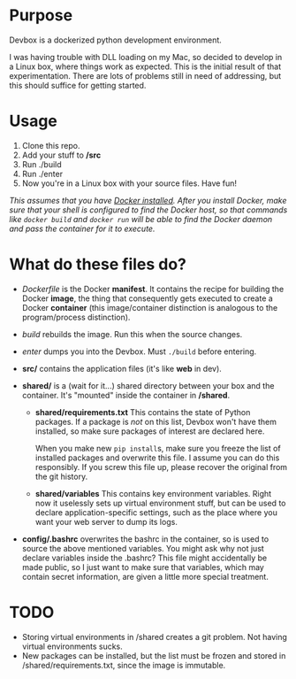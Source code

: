 # Purpose

Devbox is a dockerized python development environment.

I was having trouble with DLL loading on my Mac, so decided to develop
in a Linux box, where things work as expected. This is the initial result
of that experimentation. There are lots of problems still in need of
addressing, but this should suffice for getting started.

# Usage

1. Clone this repo.
2. Add your stuff to **/src**
3. Run ./build
4. Run ./enter
5. Now you're in a Linux box with your source files. Have fun!

*This assumes that you have [Docker installed](https://docs.docker.com/engine/installation/).
After you install Docker, make sure that your shell is configured to find the
Docker host, so that commands like `docker build` and `docker run` will be able
to find the Docker daemon and pass the container for it to execute.*

# What do these files do?

- *Dockerfile* is the Docker **manifest**. It contains the recipe for
  building the Docker **image**, the thing that consequently gets executed
  to create a Docker **container** (this image/container distinction is analogous
  to the program/process distinction).
- *build* rebuilds the image. Run this when the source changes.
- *enter* dumps you into the Devbox. Must `./build` before entering.
- **src/** contains the application files (it's like **web** in dev).
- **shared/** is a (wait for it...) shared directory between your box
  and the container. It's "mounted" inside the container in **/shared**.

  - **shared/requirements.txt** This contains the state of Python
    packages. If a package is *not* on this list, Devbox won't have them
    installed, so make sure packages of interest are declared here.

    When you make new `pip install`s, make sure you freeze the list of
    installed packages and overwrite this file. I assume you can do this
    responsibly. If you screw this file up, please recover the original
    from the git history.

  - **shared/variables** This contains key environment variables. Right
    now it uselessly sets up virtual environment stuff, but can be used
    to declare application-specific settings, such as the place where
    you want your web server to dump its logs.

- **config/.bashrc** overwrites the bashrc in the container, so is used
    to source the above mentioned variables. You might ask why not just
    declare variables inside the .bashrc? This file might accidentally
    be made public, so I just want to make sure that variables, which
    may contain secret information, are given a little more special
    treatment.

# TODO

- Storing virtual environments in /shared creates a git problem. Not having
  virtual environments sucks.
- New packages can be installed, but the list must be frozen and stored in
  /shared/requirements.txt, since the image is immutable.
